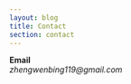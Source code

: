 ```yaml
---
layout: blog
title: Contact
section: contact
---
```


**Email**  
*&#0122;&#0104;&#0101;&#0110;&#0103;&#0119;&#0101;&#0110;&#0098;&#0105;&#0110;&#0103;&#0049;&#0049;&#0057;&#0064;&#0103;&#0109;&#0097;&#0105;&#0108;&#0046;&#0099;&#0111;&#0109;*
